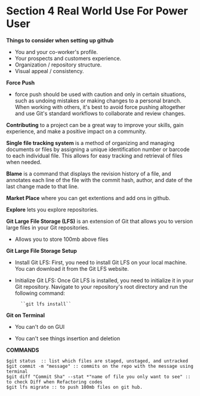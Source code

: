# Section 4 Real World Use For Power User

**Things to consider when setting up github**

- You and your co-worker's profile.
- Your prospects and customers experience.
- Organization / repository structure.
- Visual appeal / consistency.

**Force Push**

- force push should be used with caution and only in certain situations, such as undoing mistakes or making changes to a personal branch. When working with others, it's best to avoid force pushing altogether and use Git's standard workflows to collaborate and review changes.

**Contributing** to a project can be a great way to improve your skills, gain experience, and make a positive impact on a community. 

**Single file tracking system** is a method of organizing and managing documents or files by assigning a unique identification number or barcode to each individual file. This allows for easy tracking and retrieval of files when needed.

**Blame** is a command that displays the revision history of a file, and annotates each line of the file with the commit hash, author, and date of the last change made to that line.

**Market Place** where you can get extentions and add ons in github.

**Explore** lets you explore repositories.

**Git Large File Storage (LFS)** is an extension of Git that allows you to version large files in your Git repositories.

- Allows you to store 100mb above files

**Git Large File Storage Setup**

- Install Git LFS: First, you need to install Git LFS on your local machine. You can download it from the Git LFS website.

- Initialize Git LFS: Once Git LFS is installed, you need to initialize it in your Git repository. Navigate to your repository's root directory and run the following command:

        ``git lfs install``


**Git on Terminal**

- You can't do on GUI

- You can't see things insertion and deletion

**COMMANDS**

    $git status  :: list which files are staged, unstaged, and untracked
    $git commit -m "message" :: commits on the repo with the message using terminal
    $git diff "Commit Sha" --stat *"name of file you only want to see" :: to check Diff when Refactoring codes
    $git lfs migrate :: to push 100mb files on git hub.